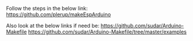Follow the steps in the below link:
https://github.com/plerup/makeEspArduino

Also look at the below links if need be:
https://github.com/sudar/Arduino-Makefile
https://github.com/sudar/Arduino-Makefile/tree/master/examples
